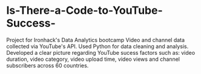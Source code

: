 # Is-There-a-Code-to-YouTube-Success-
Project for Ironhack's Data Analytics bootcamp
Video and channel data collected via YouTube's API.
Used Python for data cleaning and analysis.
Developed a clear picture regarding YouTube sucess factors such as: video duration, video category, video upload time, video views and channel subscribers across 60 countries.

